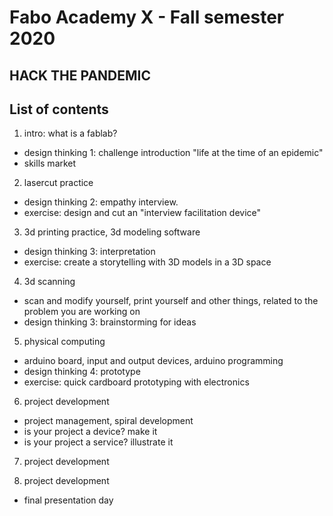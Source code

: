 # Fabo Academy X - Fall semester 2020
## HACK THE PANDEMIC

## List of contents

1. intro: what is a fablab?
  - design thinking 1: challenge introduction "life at the time of an epidemic"
  - skills market
  
2. lasercut practice
  - design thinking 2: empathy interview.
  - exercise: design and cut an "interview facilitation device"

3. 3d printing practice, 3d modeling software
 - design thinking 3: interpretation
 - exercise: create a storytelling with 3D models in a 3D space
 
4. 3d scanning
  - scan and modify yourself, print yourself and other things, related to the problem you are working on 
  - design thinking 3: brainstorming for ideas
  
5. physical computing
  - arduino board, input and output devices, arduino programming
   - design thinking 4: prototype
   - exercise: quick cardboard prototyping with electronics
   
6. project development
  - project management, spiral development
  - is your project a device? make it
  - is your project a service? illustrate it
  
7. project development

8. project development

- final presentation day
